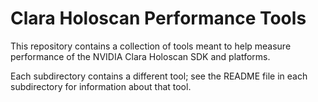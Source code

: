 # Clara Holoscan Performance Tools

This repository contains a collection of tools meant to help measure performance
of the NVIDIA Clara Holoscan SDK and platforms.

Each subdirectory contains a different tool; see the README file in each
subdirectory for information about that tool.
